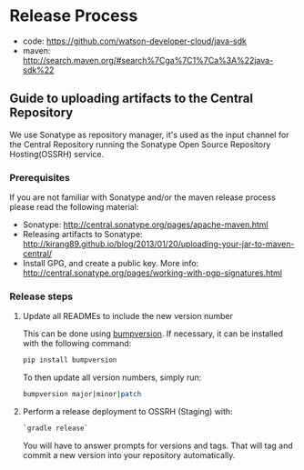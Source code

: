 # Release Process

* code: https://github.com/watson-developer-cloud/java-sdk
* maven: http://search.maven.org/#search%7Cga%7C1%7Ca%3A%22java-sdk%22

## Guide to uploading artifacts to the Central Repository

We use Sonatype as repository manager, it's used as the input channel for the Central Repository running the Sonatype Open Source Repository Hosting(OSSRH) service.

### Prerequisites

If you are not familiar with Sonatype and/or the maven release process please read the following material:

* Sonatype: http://central.sonatype.org/pages/apache-maven.html
* Releasing artifacts to Sonatype: http://kirang89.github.io/blog/2013/01/20/uploading-your-jar-to-maven-central/
* Install GPG, and create a public key. More info: http://central.sonatype.org/pages/working-with-pgp-signatures.html

### Release steps

  1. Update all READMEs to include the new version number

     This can be done using [bumpversion]. If necessary, it can be installed with the following command:

     ```bash
     pip install bumpversion
     ```

     To then update all version numbers, simply run:

     ```bash
     bumpversion major|minor|patch
     ```

  1. Perform a release deployment to OSSRH (Staging) with:

     ```bash
     `gradle release`
     ```

     You will have to answer prompts for versions and tags. That will tag and commit a new version into your repository automatically.

[bumpversion]: https://pypi.python.org/pypi/bumpversion